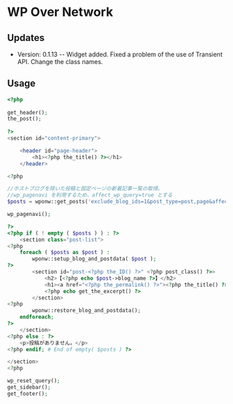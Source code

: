 WP Over Network
===============

Updates
----------

* Version: 0.1.13 -- Widget added. Fixed a problem of the use of Transient API. Change the class names.



Usage
----------



```php
<?php 
 
get_header();
the_post();
 
?>
<section id="content-primary">

    <header id="page-header">
        <h1><?php the_title() ?></h1>
    </header>

<?php

//ホストブログを除いた投稿と固定ページの新着記事一覧の取得。
//wp_pagenavi を利用するため、affect_wp_query=true とする
$posts = wponw::get_posts('exclude_blog_ids=1&post_type=post,page&affect_wp_query=true');

wp_pagenavi();

?>
<?php if ( ! empty ( $posts ) ) : ?>
    <section class="post-list">
<?php
    foreach ( $posts as $post ) :
        wponw::setup_blog_and_postdata( $post );
?>
        <section id="post-<?php the_ID() ?>" <?php post_class() ?>>
            <h2>【<?php echo $post->blog_name ?>】</h2>
            <h1><a href="<?php the_permalink() ?>"><?php the_title() ?></a></h1>
            <?php echo get_the_excerpt() ?>
        </section>
<?php
        wponw::restore_blog_and_postdata();
    endforeach;
?>
    </section>
<?php else : ?>
    <p>投稿がありません。</p>
<?php endif; # End of empty( $posts ) ?>

</section>
<?php

wp_reset_query();
get_sidebar();
get_footer();
```
